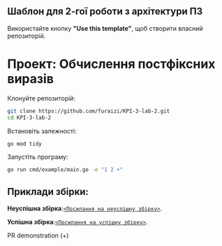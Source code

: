 Шаблон для 2-гої роботи з архітектури ПЗ
---

Використайте кнопку **"Use this template"**, щоб створити власний репозиторій.

# Проект: Обчислення постфіксних виразів
Клонуйте репозиторій:
   ```bash
   git clone https://github.com/furaizi/KPI-3-lab-2.git
   cd KPI-3-lab-2
   ```
Встановіть залежності:
```bash
go mod tidy
   ```
Запустіть програму:
```bash
go run cmd/example/main.go -e "1 2 +"
   ```
## Приклади збірки:

  **Неуспішна збірка**:[`<Посилання на неуспішну збірку>`](https://github.com/furaizi/KPI-3-lab-2/actions/runs/13952289701).
  
  **Успішна збірка**:[`<Посилання на успішну збірку>`](https://github.com/furaizi/KPI-3-lab-2/actions/runs/13952335202).

  PR demonstration (+)